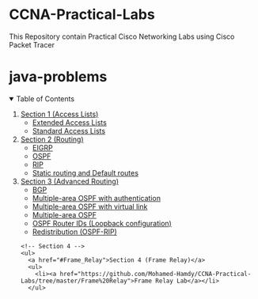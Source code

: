 # CCNA-Practical-Labs
This Repository contain Practical Cisco Networking Labs using Cisco Packet Tracer 
# java-problems
<!-- TABLE OF CONTENTS -->
<details open="open">
  <summary>Table of Contents</summary>
  <ol>
    <!-- Section 1 -->
    <li>
      <a href="#Access Lists">Section 1 (Access Lists)</a>
      <ul>
        <li><a href="https://github.com/Mohamed-Hamdy/CCNA-Practical-Labs/tree/master/Access%20Lists/Extended%20Access%20Lists">Extended Access Lists</a></li>
      </ul>
      <ul>
        <li><a href="https://github.com/Mohamed-Hamdy/CCNA-Practical-Labs/tree/master/Access%20Lists/Standard%20Access%20Lists">Standard Access Lists</a></li>
      </ul>
    </li>
    <!-- Section 2 -->
    <li>
      <a href="#Access Lists">Section 2 (Routing)</a>
      <ul>
        <li><a href="https://github.com/Mohamed-Hamdy/CCNA-Practical-Labs/tree/master/Routing/EIGRP">EIGRP</a></li>
      </ul>
      <ul>
        <li><a href="https://github.com/Mohamed-Hamdy/CCNA-Practical-Labs/tree/master/Routing/OSPF">OSPF</a></li>
      </ul>
      <ul>
        <li><a href="https://github.com/Mohamed-Hamdy/CCNA-Practical-Labs/tree/master/Routing/RIP">RIP</a></li>
      </ul>
      <ul>
        <li><a href="https://github.com/Mohamed-Hamdy/CCNA-Practical-Labs/tree/master/Routing/Static%20routing%20and%20Default%20routes">Static routing and Default routes</a>
          </li>
      </ul>
    </li>
    <!-- Section 3 -->
    <li>
      <a href="#Access Lists">Section 3 (Advanced Routing)</a>
      <ul>
        <li><a href="https://github.com/Mohamed-Hamdy/CCNA-Practical-Labs/tree/master/Advanced%20Routing/BGP">BGP</a></li>
      </ul>
      <ul>
        <li><a href="https://github.com/Mohamed-Hamdy/CCNA-Practical-Labs/tree/master/Advanced%20Routing/Multiple-area%20OSPF%20with%20authentication">Multiple-area OSPF with                          authentication</a></li>
      </ul>
      <ul>
        <li><a href="https://github.com/Mohamed-Hamdy/CCNA-Practical-Labs/tree/master/Advanced%20Routing/Multiple-area%20OSPF%20with%20virtual%20link">Multiple-area OSPF with                    virtual link</a></li>
      </ul>
      <ul>
        <li><a href="https://github.com/Mohamed-Hamdy/CCNA-Practical-Labs/tree/master/Advanced%20Routing/Multiple-area%20OSPF">Multiple-area OSPF</a</li>
      </ul>
      <ul>
        <li><a href="https://github.com/Mohamed-Hamdy/CCNA-Practical-Labs/tree/master/Advanced%20Routing/OSPF%20Router%20IDs%20(Loopback%20configuration)">OSPF Router IDs       (Loopback configuration)</a</li>
      </ul>
          <ul>
        <li><a href="https://github.com/Mohamed-Hamdy/CCNA-Practical-Labs/tree/master/Advanced%20Routing/Redistribution%20(OSPF-RIP)">Redistribution (OSPF-RIP)</a></li>
      </ul>
    </li>
        
    <!-- Section 4 -->
    <ul>
      <a href="#Frame_Relay">Section 4 (Frame Relay)</a>
      <ul>
        <li><a href="https://github.com/Mohamed-Hamdy/CCNA-Practical-Labs/tree/master/Frame%20Relay">Frame Relay Lab</a></li>
      </ul>
   </ul> 
  </ol>
  
</details>


